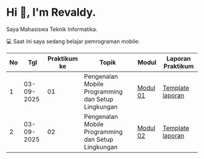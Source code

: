 # Hi 👋, I'm Revaldy.

Saya Mahasiswa Teknik Informatika.  

💻 Saat ini saya sedang belajar pemrograman mobile:

| No | Tgl        | Praktikum ke | Topik                                         | Modul    | Laporan Praktikum  |
|----|------------|--------------|-----------------------------------------------|----------|--------------------|
| 1  | 03-09-2025 | 01           | Pengenalan Mobile Programming dan Setup Lingkungan | [Modul 01](link-ke-modul-01) | [Template laporan](link-ke-template-01) |
| 2  | 03-09-2025 | 02           | Pengenalan Mobile Programming dan Setup Lingkungan | [Modul 02](link-ke-modul-02) | [Template laporan](link-ke-template-02) |
